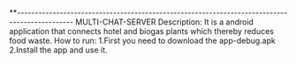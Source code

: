 **---------------------------------------------------------------------------------------------- MULTI-CHAT-SERVER
Description: It is a android application that connects hotel and biogas plants which thereby reduces food waste.
How to run: 1.First you need to download the app-debug.apk 2.Install the app and use it.
